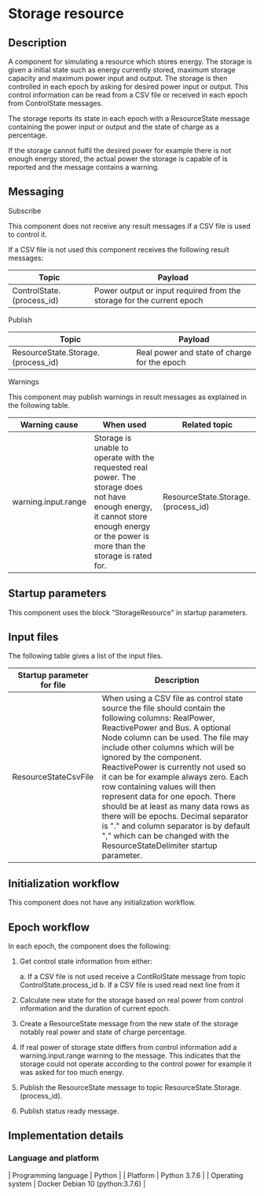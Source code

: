 # **Storage resource**

## Description

A component for simulating a resource which stores energy. The storage is given a initial state such as energy currently stored, maximum storage capacity and maximum power input and output. The storage is then controlled in each epoch by asking for desired power input or output. This control information can be read from a CSV file or received in each epoch from ControlState messages. 

The storage reports its state in each epoch with a ResourceState message containing the power input or output and the state of charge as a percentage. 

If the storage cannot fulfil the desired power for example there is not enough energy stored, the actual power the storage is capable of is reported and the message contains a warning. 

## Messaging

Subscribe

This component does not receive any result messages if a CSV file is used to control it.

If a CSV file is not used this component receives the following result messages:

| Topic | Payload |
| --- | --- |
| ControlState\.(process_id) | Power output or input required from the storage for the current epoch |


Publish

| Topic | Payload |
| --- | --- |
| ResourceState\.Storage\.\(process_id\) | Real power and state of charge for the epoch |

Warnings

This component may publish warnings in result messages as explained in the following table.

| Warning cause | When used | Related topic |
| --- | --- | --- |
| warning\.input\.range | Storage is unable to operate with the requested real power. The storage does not have enough energy, it cannot store enough energy or the power is more than the storage is rated for. | ResourceState\.Storage\.\(process_id\) |

## Startup parameters

This component uses the block "StorageResource" in startup parameters.

## Input files

The following table gives a list of the input files.

| Startup parameter for file | Description |
| --- | --- |
| ResourceStateCsvFile | When using a CSV file as control state source the file should contain the following columns: RealPower, ReactivePower and Bus. A optional Node column can be used. The file may include other columns which will be ignored by the component. ReactivePower is currently not used so it can be for example always zero. Each row containing values will then represent data for one epoch. There should be at least as many data rows as there will be epochs. Decimal separator is "." and column separator is by default "," which can be changed with the ResourceStateDelimiter startup parameter. |

## Initialization workflow

This component does not have any initialization workflow.

## Epoch workflow

In each epoch, the component does the following:

1. Get control state information from either:

    a. If a CSV file is not used receive a ContRolState message from topic ControlState\.process_id
	b. If a CSV file is used read next line from it

2. Calculate new state for the storage based on real power from control information and the duration of current epoch.
3. Create a ResourceState message from the new state of the storage notably real power and state of charge percentage.
4. If real power of storage state differs from control information add a warning\.input\.range warning to the message. This indicates that the storage could not operate according to the control power for example it was asked for too much energy.
5. Publish the ResourceState message to topic ResourceState\.Storage\.\(process_id\).
6. Publish status ready message.

## Implementation details

### Language and platform

| Programming language | Python |
| Platform | Python 3.7.6 |
| Operating system | Docker Debian 10 (python:3.7.6) |